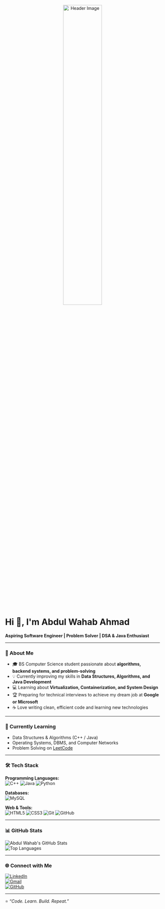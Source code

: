 <p align="center">
  <img src="https://images.unsplash.com/photo-1518770660439-4636190af475?auto=format&fit=crop&w=1000&q=80" 
       alt="Header Image" 
       style="width:50%; border-radius:10px;">
</p>


# Hi 👋, I'm Abdul Wahab Ahmad  
**Aspiring Software Engineer | Problem Solver | DSA & Java Enthusiast**

---

### 🚀 About Me  
- 🎓 BS Computer Science student passionate about **algorithms, backend systems, and problem-solving**  
- 💡 Currently improving my skills in **Data Structures, Algorithms, and Java Development**  
- 💻 Learning about **Virtualization, Containerization, and System Design**  
- 🏆 Preparing for technical interviews to achieve my dream job at **Google or Microsoft**  
- ☕ Love writing clean, efficient code and learning new technologies  

---

### 🧠 Currently Learning  
- Data Structures & Algorithms (C++ / Java)  
- Operating Systems, DBMS, and Computer Networks  
- Problem Solving on [LeetCode](https://leetcode.com/)  

---

### 🛠️ Tech Stack  
**Programming Languages:**  
![C++](https://img.shields.io/badge/C++-00599C?style=for-the-badge&logo=cplusplus&logoColor=white)
![Java](https://img.shields.io/badge/Java-ED8B00?style=for-the-badge&logo=openjdk&logoColor=white)
![Python](https://img.shields.io/badge/Python-14354C?style=for-the-badge&logo=python&logoColor=white)

**Databases:**  
![MySQL](https://img.shields.io/badge/MySQL-005C84?style=for-the-badge&logo=mysql&logoColor=white)

**Web & Tools:**  
![HTML5](https://img.shields.io/badge/HTML5-E34F26?style=for-the-badge&logo=html5&logoColor=white)
![CSS3](https://img.shields.io/badge/CSS3-1572B6?style=for-the-badge&logo=css3&logoColor=white)
![Git](https://img.shields.io/badge/Git-F05032?style=for-the-badge&logo=git&logoColor=white)
![GitHub](https://img.shields.io/badge/GitHub-100000?style=for-the-badge&logo=github&logoColor=white)

---

### 📊 GitHub Stats  
![Abdul Wahab's GitHub Stats](https://github-readme-stats.vercel.app/api?username=Abdul-wahab113&show_icons=true&theme=radical)  
![Top Languages](https://github-readme-stats.vercel.app/api/top-langs/?username=Abdul-wahab113&layout=compact&theme=radical)

---

### 🌐 Connect with Me  
[![LinkedIn](https://img.shields.io/badge/LinkedIn-blue?style=for-the-badge&logo=linkedin)](https://linkedin.com/in/abdul-wahab-ahmad-821744271)  
[![Gmail](https://img.shields.io/badge/Gmail-red?style=for-the-badge&logo=gmail&logoColor=white)](mailto:wahabahmad800@gmail.com)  
[![GitHub](https://img.shields.io/badge/GitHub-black?style=for-the-badge&logo=github)](https://github.com/Abdul-wahab113)

---

⭐️ *“Code. Learn. Build. Repeat.”*
